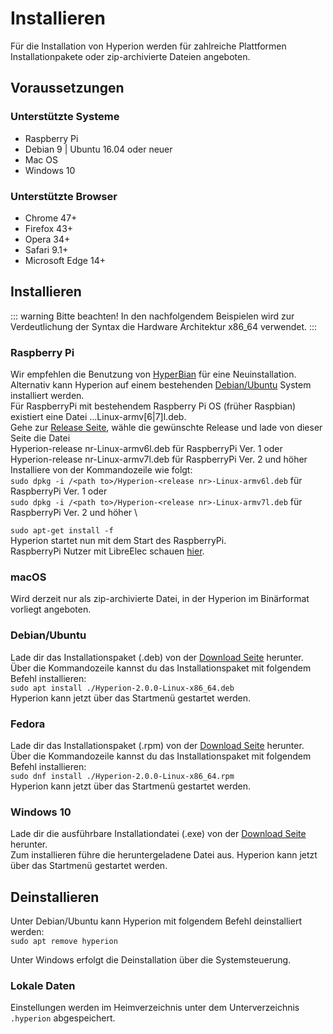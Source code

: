 # Installieren
Für die Installation von Hyperion werden für zahlreiche Plattformen Installationpakete oder zip-archivierte Dateien angeboten.

## Voraussetzungen

### Unterstützte Systeme
  * Raspberry Pi
  * Debian 9 | Ubuntu 16.04 oder neuer
  * Mac OS
  * Windows 10

### Unterstützte Browser
  * Chrome 47+
  * Firefox 43+
  * Opera 34+
  * Safari 9.1+
  * Microsoft Edge 14+

## Installieren
::: warning Bitte beachten!
In den nachfolgendem Beispielen wird zur Verdeutlichung der Syntax die Hardware Architektur x86_64 verwendet.
:::

### Raspberry Pi
Wir empfehlen die Benutzung von [HyperBian](/en/user/HyperBian) für eine Neuinstallation. \
Alternativ kann Hyperion auf einem bestehenden [Debian/Ubuntu](#debian-ubuntu) System installiert werden. \
Für RaspberryPi mit bestehendem Raspberry Pi OS (früher Raspbian) existiert eine Datei ...Linux-armv[6|7]l.deb.  \
Gehe zur [Release Seite](https://github.com/hyperion-project/hyperion.ng/releases), wähle die gewünschte Release und lade von dieser Seite die Datei \
Hyperion-release nr-Linux-armv6l.deb für RaspberryPi Ver. 1 oder \
Hyperion-release nr-Linux-armv7l.deb für RaspberryPi Ver. 2 und höher \
Installiere von der Kommandozeile wie folgt: \
`sudo dpkg -i /<path to>/Hyperion-<release nr>-Linux-armv6l.deb` für RaspberryPi Ver. 1 oder \
`sudo dpkg -i /<path to>/Hyperion-<release nr>-Linux-armv7l.deb` für RaspberryPi Ver. 2 und höher \
 
`sudo apt-get install -f` \
Hyperion startet nun mit dem Start des RaspberryPi. \
RaspberryPi Nutzer mit LibreElec schauen [hier](https://hyperion-project.org/forum/index.php?thread/10463-install-hyperion-ng-on-libreelec-x86-64-rpi-inoffiziell-unofficially/&pageNo=1).

### macOS
Wird derzeit nur als zip-archivierte Datei, in der Hyperion im Binärformat vorliegt angeboten.

### Debian/Ubuntu
Lade dir das Installationspaket (.deb) von der [Download Seite](https://github.com/hyperion-project/hyperion.ng/releases) herunter. \
Über die Kommandozeile kannst du das Installationspaket mit folgendem Befehl installieren: \
`sudo apt install ./Hyperion-2.0.0-Linux-x86_64.deb` \
Hyperion kann jetzt über das Startmenü gestartet werden.

### Fedora
Lade dir das Installationspaket (.rpm) von der [Download Seite](https://github.com/hyperion-project/hyperion.ng/releases) herunter. \
Über die Kommandozeile kannst du das Installationspaket mit folgendem Befehl installieren: \
`sudo dnf install ./Hyperion-2.0.0-Linux-x86_64.rpm` \
Hyperion kann jetzt über das Startmenü gestartet werden.

### Windows 10
Lade dir die ausführbare Installationdatei (.exe) von der [Download Seite](https://github.com/hyperion-project/hyperion.ng/releases) herunter. \
Zum installieren führe die heruntergeladene Datei aus.
Hyperion kann jetzt über das Startmenü gestartet werden.

## Deinstallieren

Unter Debian/Ubuntu kann Hyperion mit folgendem Befehl deinstalliert werden: \
`sudo apt remove hyperion`

Unter Windows erfolgt die Deinstallation über die Systemsteuerung.

### Lokale Daten
Einstellungen werden im Heimverzeichnis unter dem Unterverzeichnis `.hyperion` abgespeichert.

